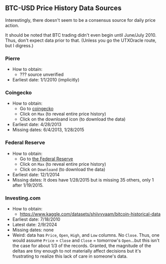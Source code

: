 ## BTC-USD Price History Data Sources

Interestingly, there doesn't seem to be a consensus source for daily price action.

It should be noted that BTC trading didn't even begin until June/July 2010.  Thus, don't expect data prior to that.  (Unless you go the UTXOracle route, but I digress.)

### Pierre

* How to obtain:
    * ??? source unverified
* Earliest date: 1/1/2010 (implicitly)
### Coingecko

* How to obtain:
    * Go to [coingecko](https://www.coingecko.com/en/coins/bitcoin/historical_data)
    * Click on `Max` (to reveal entire price history)
    * Click on the downloand icon (to download the data)
* Earliest date: 4/28/2013
* Missing dates: 6/4/2013, 1/28/2015

### Federal Reserve 

* How to obtain:
    * Go to [the Federal Reserve](https://fred.stlouisfed.org/series/CBBTCUSD)
    * Click on `Max` (to reveal entire price history)
    * Click on `Downloand` (to download the data)
* Earliest date: 12/1/2014
* Missing dates: It does have 1/28/2015 but is missing 35 others, only 1 after 1/19/2015.

### Investing.com
* How to obtain:
    * https://www.kaggle.com/datasets/shiivvvaam/bitcoin-historical-data
* Earliest date: 7/18/2010
* Latest date: 2/9/2024
* Missing dates: none
* Weird:  data has `Price`, `Open`, `High`, and `Low` columns.  No `Close`.  Thus, one would assume `Price` = `Close` and `Close` = tomorrow's `Open`...but this isn't the case for about 1/3 of the records.  Granted, the magnitude of the deltas are tiny enough to not materially affect decisions but it's frustrating to realize this lack of care in someone's data.